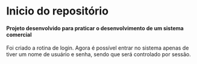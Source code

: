 <h1>Inicio do repositório</h1>

<h4>Projeto desenvolvido para praticar o desenvolvimento de um sistema comercial</h4>

<p>Foi criado a rotina de login. Agora é possível entrar no sistema apenas de tiver um nome de usuário e senha, sendo que será controlado por sessão.</p>
